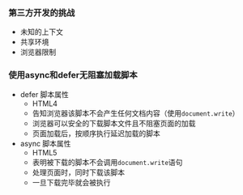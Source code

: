 ### 第三方开发的挑战
- 未知的上下文
- 共享环境
- 浏览器限制

### 使用async和defer无阻塞加载脚本
- defer 脚本属性
    - HTML4
    - 告知浏览器该脚本不会产生任何文档内容（使用`document.write`）
    - 浏览器可以安全的下载脚本文件且不阻塞页面的加载
    - 页面加载后，按顺序执行延迟加载的脚本
- async 脚本属性
    - HTML5
    - 表明被下载的脚本不会调用`document.write`语句
    - 处理页面时，同时下载该脚本
    - 一旦下载完毕就会被执行
